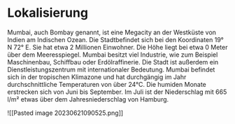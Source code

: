 # Lokalisierung

Mumbai, auch Bombay genannt, ist eine Megacity an der Westküste von Indien am Indischen Ozean. Die Stadtbefindet sich bei den Koordinaten 19° N 72° E. Sie hat etwa 2 Millionen Einwohner. Die Höhe liegt bei etwa 0 Meter über dem Meeresspiegel. Mumbai besitzt viel Industrie, wie zum Beispiel Maschinenbau, Schiffbau oder Erdölraffinerie. Die Stadt ist außerdem ein Dienstleistungszentrum mit internationaler Bedeutung. Mumbai befindet sich in der tropischen Klimazone und hat durchgängig im Jahr durchschnittliche Temperaturen von über 24°C. Die humiden Monate erstrecken sich von Juni bis September. Im Juli ist der Niederschlag mit 665 l/m² etwas über dem Jahresniederschlag von Hamburg.

![[Pasted image 20230621090525.png]]